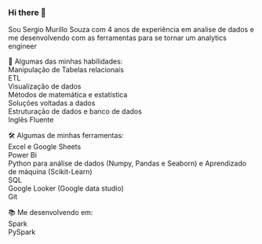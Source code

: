 ### Hi there 👋
Sou Sergio Murillo Souza com 4 anos de experiência em analise de dados e me desenvolvendo com as ferramentas para se tornar um analytics engineer

🧠 Algumas das minhas habilidades:<br>
Manipulação de Tabelas relacionais<br>
ETL<br>
Visualização de dados<br>
Métodos de matemática e estatística<br>
Soluções voltadas a dados<br>
Estruturação de dados e banco de dados<br>
Inglês Fluente<br>

🛠️ Algumas de minhas ferramentas:<br>
Excel e Google Sheets<br>
Power Bi <br>
Python para análise de dados (Numpy, Pandas e Seaborn) e Aprendizado de máquina (Scikit-Learn)<br>
SQL<br>
Google Looker (Google data studio)<br>
Git<br>

📚 Me desenvolvendo em:<br>
Spark<br>
PySpark<br>


<!--
**murillo-almeida/murillo-almeida** is a ✨ _special_ ✨ repository because its `README.md` (this file) appears on your GitHub profile.

Here are some ideas to get you started:

- 🔭 I’m currently working on ...
- 🌱 I’m currently learning ...
- 👯 I’m looking to collaborate on ...
- 🤔 I’m looking for help with ...
- 💬 Ask me about ...
- 📫 How to reach me: ...
- 😄 Pronouns: ...
- ⚡ Fun fact: ...
-->

